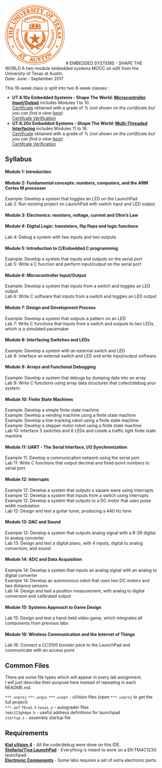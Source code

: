 ![](/utexas_logo.png?raw=true) # EMBEDDED SYSTEMS - SHAPE THE WORLD
A two-module embedded systems MOOC on edX from the University of Texas at Austin. \
Date: June - September 2017

This 16-week class is split into two 8-week classes : 
- **UT.6.10x Embedded Systems - Shape The World: [Microcontroller Input/Output](https://www.edx.org/course/embedded-systems-shape-world-utaustinx-ut-6-10x)** includes Modules 1 to 10. \
  [Certificate]() obtained with a grade of % (*not shown on the certificate but you can find a view [here]()*) \
  [Certifcate Verification]()
- **UT.6.20x Embedded Systems - Shape The World: [Multi-Threaded Interfacing](https://www.edx.org/course/embedded-systems-shape-world-multi-utaustinx-ut-6-20x)** includes Modules 11 to 16. \
  [Certificate]() obtained with a grade of % (*not shown on the certificate but you can find a view [here]()*) \
  [Certifcate Verification]()

## Syllabus

#### Module 1: Introduction

#### Module 2: Fundamental concepts: numbers, computers, and the ARM Cortex M processor
Example: Develop a system that toggles an LED on the LaunchPad \
Lab 2: Run existing project on LaunchPad with switch input and LED output

#### Module 3: Electronics: resistors, voltage, current and Ohm’s Law    

#### Module 4: Digital Logic: transistors, flip flops and logic functions
Lab 4: Debug a system with two inputs and two outputs

#### Module 5: Introduction to C/Embedded C programming
Example: Develop a system that inputs and outputs on the serial port \
Lab 5: Write a C function and perform input/output on the serial port

#### Module 6: Microcontroller Input/Output
Example: Develop a system that inputs from a switch and toggles an LED output \
Lab 6: Write C software that inputs from a switch and toggles an LED output

#### Module 7: Design and Development Process
Example: Develop a system that outputs a pattern on an LED \
Lab 7: Write C functions that inputs from a switch and outputs to two LEDs, which is a simulated pacemaker

#### Module 8: Interfacing Switches and LEDs
Example: Develop a system with an external switch and LED \
Lab 8: Interface an external switch and LED and write input/output software.

#### Module 9: Arrays and Functional Debugging
Example: Develop a system that debugs by dumping data into an array \
Lab 9: Write C functions using array data structures that collect/debug your system.

#### Module 10: Finite State Machines
Example: Develop a simple finite state machine \
Example: Develop a vending machine using a finite state machine \
Example: Develop a line-tracking robot using a finite state machine \
Example: Develop a stepper motor robot using a finite state machine \
Lab 10: Interface 3 switches and 6 LEDs and create a traffic light finite state machine 

#### Module 11: UART - The Serial Interface, I/O Synchronization
Example 11: Develop a communication network using the serial port \
Lab 11: Write C functions that output decimal and fixed-point numbers to serial port 

#### Module 12: Interrupts
Example 12: Develop a system that outputs a square wave using interrupts \
Example 12: Develop a system that inputs from a switch using interrupts \
Example 12: Develop a system that outputs to a DC motor that uses pulse width modulation \
Lab 12: Design and test a guitar tuner, producing a 440 Hz tone 

#### Module 13: DAC and Sound
Example 13: Develop a system that outputs analog signal with a R-2R digital to analog converter \
Lab 13: Design and test a digital piano, with 4 inputs, digital to analog conversion, and sound

#### Module 14: ADC and Data Acquisition
Example 14: Develop a system that inputs an analog signal with an analog to digital  converter \
Example 14: Develop an autonomous robot that uses two DC motors and two distance sensors \
Lab 14: Design and test a position measurement, with analog to digital conversion and calibrated output

#### Module 15: Systems Approach to Game Design
Lab 15: Design and test a hand-held video game, which integrates all components from previous labs

#### Module 16: Wireless Communication and the Internet of Things
Lab 16: Connect a CC3100 booster pack to the LaunchPad and communicate with an access point

## Common Files

There are some file types which will appear in every lab assignment. \
I will just describe their purpose here instead of repeating in each README.md. 

`***.uvproj` `***.uvgui` `***.uvopt` - uVision files (open `***.uvproj` to get the full project) \
`***.axf` `TExaS.h` `texas.o` - autograder files \
`tm4c123gh6pm.h` - useful address definitions for launchpad \
`startup.s` - assembly startup file

## Requirements

**[Kiel uVsion 4](https://www.keil.com/demo/eval/armv4.htm)** - All the code/debug were done on this IDE. \
**[Stellaris/Tiva LaunchPad](http://www.ti.com/tool/ek-tm4c123gxl)** - Everything is meant to work on a EK-TM4C123G launchpad. \
**[Electronic Components](http://edx-org-utaustinx.s3.amazonaws.com/UT601x/worldwide.html)** - Some labs requires a set of extra electronic parts.
